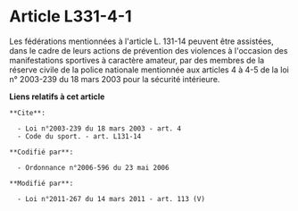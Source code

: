 # Article L331-4-1

Les fédérations mentionnées à l'article L. 131-14 peuvent être assistées, dans le cadre de leurs actions de prévention des
violences à l'occasion des manifestations sportives à caractère amateur, par des membres de la réserve civile de la police
nationale mentionnée aux articles 4 à 4-5 de la loi n° 2003-239 du 18 mars 2003 pour la sécurité intérieure.

**Liens relatifs à cet article**

	**Cite**:

	  - Loi n°2003-239 du 18 mars 2003 - art. 4
	  - Code du sport. - art. L131-14

	**Codifié par**:

	  - Ordonnance n°2006-596 du 23 mai 2006

	**Modifié par**:

	  - Loi n°2011-267 du 14 mars 2011 - art. 113 (V)
